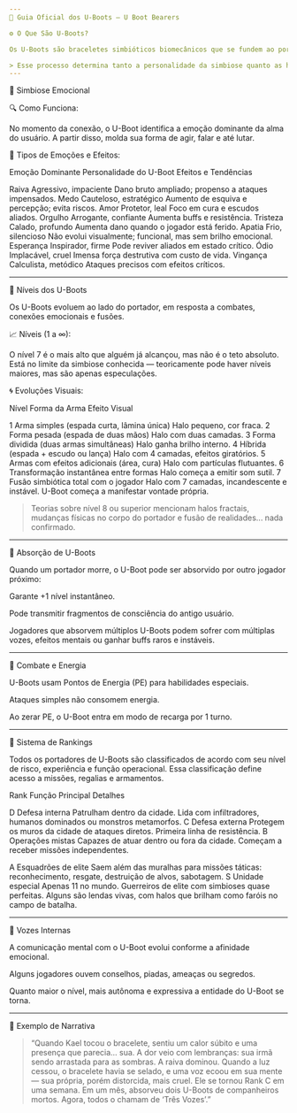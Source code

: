 ```yaml
---
📘 Guia Oficial dos U-Boots – U Boot Bearers

⚙️ O Que São U-Boots?

Os U-Boots são braceletes simbióticos biomecânicos que se fundem ao portador ao detectar uma fonte de vida compatível. No instante do vínculo, o U-Boot copia a consciência do usuário, ancorando-se nas emoções mais intensas vivenciadas naquele momento.

> Esse processo determina tanto a personalidade da simbiose quanto as habilidades futuras da arma.
---
```


🧠 Simbiose Emocional

🔍 Como Funciona:

No momento da conexão, o U-Boot identifica a emoção dominante da alma do usuário. A partir disso, molda sua forma de agir, falar e até lutar.

🧩 Tipos de Emoções e Efeitos:

Emoção Dominante Personalidade do U-Boot Efeitos e Tendências

Raiva Agressivo, impaciente Dano bruto ampliado; propenso a ataques impensados.
Medo Cauteloso, estratégico Aumento de esquiva e percepção; evita riscos.
Amor Protetor, leal Foco em cura e escudos aliados.
Orgulho Arrogante, confiante Aumenta buffs e resistência.
Tristeza Calado, profundo Aumenta dano quando o jogador está ferido.
Apatia Frio, silencioso Não evolui visualmente; funcional, mas sem brilho emocional.
Esperança Inspirador, firme Pode reviver aliados em estado crítico.
Ódio Implacável, cruel Imensa força destrutiva com custo de vida.
Vingança Calculista, metódico Ataques precisos com efeitos críticos.

---

🧬 Níveis dos U-Boots

Os U-Boots evoluem ao lado do portador, em resposta a combates, conexões emocionais e fusões.

📈 Níveis (1 a ∞):

O nível 7 é o mais alto que alguém já alcançou, mas não é o teto absoluto. Está no limite da simbiose conhecida — teoricamente pode haver níveis maiores, mas são apenas especulações.

🌀 Evoluções Visuais:

Nível Forma da Arma Efeito Visual

1 Arma simples (espada curta, lâmina única) Halo pequeno, cor fraca.
2 Forma pesada (espada de duas mãos) Halo com duas camadas.
3 Forma dividida (duas armas simultâneas) Halo ganha brilho interno.
4 Híbrida (espada + escudo ou lança) Halo com 4 camadas, efeitos giratórios.
5 Armas com efeitos adicionais (área, cura) Halo com partículas flutuantes.
6 Transformação instantânea entre formas Halo começa a emitir som sutil.
7 Fusão simbiótica total com o jogador Halo com 7 camadas, incandescente e instável. U-Boot começa a manifestar vontade própria.

> Teorias sobre nível 8 ou superior mencionam halos fractais, mudanças físicas no corpo do portador e fusão de realidades... nada confirmado.

---

🧲 Absorção de U-Boots

Quando um portador morre, o U-Boot pode ser absorvido por outro jogador próximo:

Garante +1 nível instantâneo.

Pode transmitir fragmentos de consciência do antigo usuário.

Jogadores que absorvem múltiplos U-Boots podem sofrer com múltiplas vozes, efeitos mentais ou ganhar buffs raros e instáveis.

---

🧪 Combate e Energia

U-Boots usam Pontos de Energia (PE) para habilidades especiais.

Ataques simples não consomem energia.

Ao zerar PE, o U-Boot entra em modo de recarga por 1 turno.

---

🧿 Sistema de Rankings

Todos os portadores de U-Boots são classificados de acordo com seu nível de risco, experiência e função operacional. Essa classificação define acesso a missões, regalias e armamentos.

Rank Função Principal Detalhes

D Defesa interna Patrulham dentro da cidade. Lida com infiltradores, humanos dominados ou monstros metamorfos.
C Defesa externa Protegem os muros da cidade de ataques diretos. Primeira linha de resistência.
B Operações mistas Capazes de atuar dentro ou fora da cidade. Começam a receber missões independentes.

A Esquadrões de elite Saem além das muralhas para missões táticas: reconhecimento, resgate, destruição de alvos, sabotagem.
S Unidade especial Apenas 11 no mundo. Guerreiros de elite com simbioses quase perfeitas. Alguns são lendas vivas, com halos que brilham como faróis no campo de batalha.

---

🧠 Vozes Internas

A comunicação mental com o U-Boot evolui conforme a afinidade emocional.

Alguns jogadores ouvem conselhos, piadas, ameaças ou segredos.

Quanto maior o nível, mais autônoma e expressiva a entidade do U-Boot se torna.

---

💬 Exemplo de Narrativa

> “Quando Kael tocou o bracelete, sentiu um calor súbito e uma presença que parecia... sua. A dor veio com lembranças: sua irmã sendo arrastada para as sombras. A raiva dominou. Quando a luz cessou, o bracelete havia se selado, e uma voz ecoou em sua mente — sua própria, porém distorcida, mais cruel. Ele se tornou Rank C em uma semana. Em um mês, absorveu dois U-Boots de companheiros mortos. Agora, todos o chamam de ‘Três Vozes’.”
